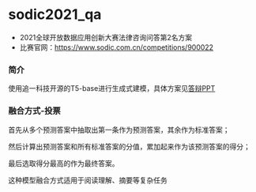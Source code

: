 # sodic2021_qa
- 2021全球开放数据应用创新大赛法律咨询问答第2名方案
- 比赛官网：https://www.sodic.com.cn/competitions/900022
### 简介

使用追一科技开源的T5-base进行生成式建模，具体方案见[答辩PPT](【2021SODiC】法律咨询智能问答-TCCI-答辩路演PPT.pdf)

### 融合方式-投票

首先从多个预测答案中抽取出第一条作为预测答案，其余作为标准答案；

然后计算出预测答案和所有标准答案的分值，累加起来作为该预测答案的得分；

最后选取得分最高的作为最终答案。

这种模型融合方式适用于阅读理解、摘要等复杂任务
